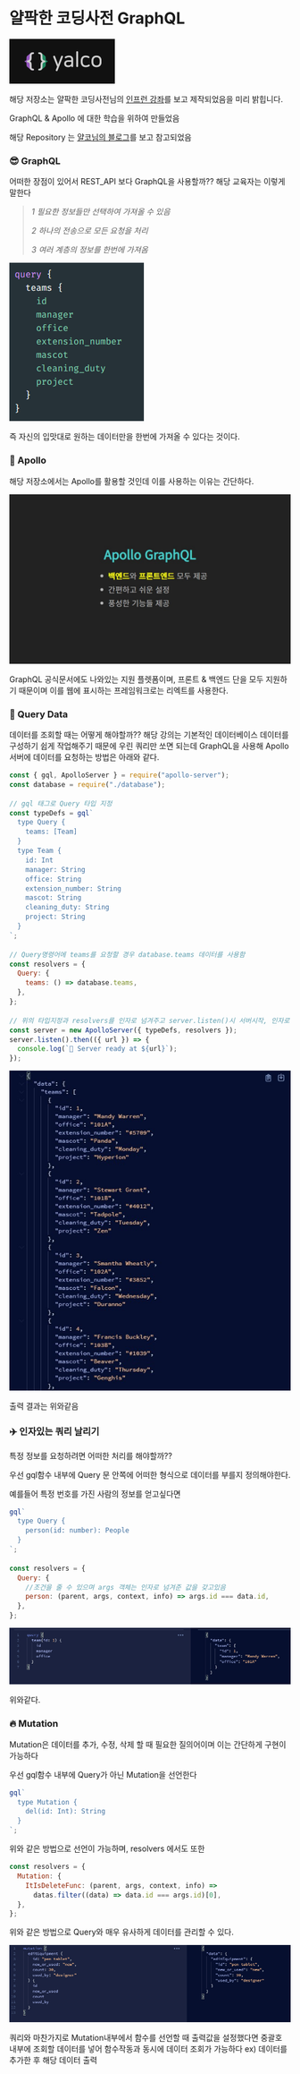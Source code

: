 # 얄팍한 코딩사전 GraphQL

<img src="gitImages\Yalco.PNG">

해당 저장소는 얄팍한 코딩사전님의 <a href="https://www.inflearn.com/course/%EC%96%84%ED%8C%8D%ED%95%9C-graphql-apollo/lecture">인프런 강좌</a>를 보고 제작되었음을 미리 밝힙니다.

GraphQL & Apollo 에 대한 학습을 위하여 만들었음

해당 Repository 는 <a href="https://www.yalco.kr/">얄코님의 블로그</a>를 보고 참고되었음

### :sunglasses: GraphQL

어떠한 장점이 있어서 REST_API 보다 GraphQL을 사용할까?? 해당 교육자는 이렇게 말한다

<blockquote cite="https://www.inflearn.com/course/%EC%96%84%ED%8C%8D%ED%95%9C-graphql-apollo/lecture"><i>1 필요한 정보들만 선택하여 가져올 수 있음

2 하나의 전송으로 모든 요청을 처리

3 여러 계층의 정보를 한번에 가져옴 </i></blockquote>

<img src="gitImages\Take_Data.PNG">

즉 자신의 입맛대로 원하는 데이터만을 한번에 가져올 수 있다는 것이다.

### :rocket: Apollo

해당 저장소에서는 Apollo를 활용할 것인데 이를 사용하는 이유는 간단하다.

<img src="gitImages\Why Apollo.jpg">

GraphQL 공식문서에도 나와있는 지원 플렛폼이며, 프론트 & 백엔드 단을 모두 지원하기 때문이며 이를 웹에 표시하는 프레임워크로는 리엑트를 사용한다.

### :mag_right: Query Data

데이터를 조회할 때는 어떻게 해야할까?? 해당 강의는 기본적인 데이터베이스 데이터를 구성하기 쉽게 작업해주기 때문에 우린 쿼리만 쏘면 되는데 GraphQL을 사용해 Apollo서버에 데이터를 요청하는 방법은 아래와 같다.

```javascript
const { gql, ApolloServer } = require("apollo-server");
const database = require("./database");

// gql 태그로 Query 타입 지정
const typeDefs = gql`
  type Query {
    teams: [Team]
  }
  type Team {
    id: Int
    manager: String
    office: String
    extension_number: String
    mascot: String
    cleaning_duty: String
    project: String
  }
`;

// Query명령어에 teams를 요청할 경우 database.teams 데이터를 사용함
const resolvers = {
  Query: {
    teams: () => database.teams,
  },
};

// 위의 타입지정과 resolvers를 인자로 넘겨주고 server.listen()시 서버시작, 인자로 url을 받을 수 있음
const server = new ApolloServer({ typeDefs, resolvers });
server.listen().then(({ url }) => {
  console.log(`🚀 Server ready at ${url}`);
});
```

<img src="gitImages\ReturnDatas.jpg">

출력 결과는 위와같음

### :airplane: 인자있는 쿼리 날리기

특정 정보를 요청하려면 어떠한 처리를 해야할까??

우선 gql함수 내부에 Query 문 안쪽에 어떠한 형식으로 데이터를 부를지 정의해야한다.

예를들어 특정 번호를 가진 사람의 정보를 얻고싶다면

```javascript
gql`
  type Query {
    person(id: number): People
  }
`;

const resolvers = {
  Query: {
    //조건을 줄 수 있으며 args 객체는 인자로 넘겨준 값을 갖고있음
    person: (parent, args, context, info) => args.id === data.id,
  },
};
```

<img src="gitImages\Arg.PNG">

위와같다.

### :fire: Mutation

Mutation은 데이터를 추가, 수정, 삭제 할 때 필요한 질의어이며 이는 간단하게 구현이 가능하다

우선 gql함수 내부에 Query가 아닌 Mutation을 선언한다

```javascript
gql`
  type Mutation {
    del(id: Int): String
  }
`;
```

위와 같은 방법으로 선언이 가능하며, resolvers 에서도 또한

```javascript
const resolvers = {
  Mutation: {
    ItIsDeleteFunc: (parent, args, context, info) =>
      datas.filter((data) => data.id === args.id)[0],
  },
};
```

위와 같은 방법으로 Query와 매우 유사하게 데이터를 관리할 수 있다.

<img src="gitImages\Mutation.PNG">

쿼리와 마찬가지로 Mutation내부에서 함수를 선언할 때 출력값을 설정했다면 중괄호 내부에 조회할 데이터를 넣어 함수작동과 동시에 데이터 조회가 가능하다 ex) 데이터를 추가한 후 해당 데이터 출력
